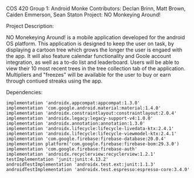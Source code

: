 COS 420 Group 1: Android Monke
Contributors: Declan Brinn, Matt Brown, Caiden Emmerson, Sean Staton
Project: NO Monkeying Around!

Project Description:

NO Monekeying Around! is a mobile application developed for the android OS platform. This application is designed to keep the user on task, by displaying a cartoon tree which grows the longer the user is engaed with the app. It will also feature calendar functionality and Goole account integration, as well as a to-do list and leaderboard. Users will be able to view their 10 most recent trees in the tree collection tab of the application. Multipliers and "freezes" will be available for the user to buy or earn through contiued streaks using the app. 

Dependencies: 

    implementation 'androidx.appcompat:appcompat:1.3.0'
    implementation 'com.google.android.material:material:1.4.0'
    implementation 'androidx.constraintlayout:constraintlayout:2.0.4'
    implementation 'androidx.legacy:legacy-support-v4:1.0.0'
    implementation 'androidx.annotation:annotation:1.3.0'
    implementation 'androidx.lifecycle:lifecycle-livedata-ktx:2.4.1'
    implementation 'androidx.lifecycle:lifecycle-viewmodel-ktx:2.4.1'
    implementation 'com.google.firebase:firebase-database:20.0.4'
    implementation platform('com.google.firebase:firebase-bom:29.3.0')
    implementation 'com.google.firebase:firebase-auth'
    implementation 'androidx.recyclerview:recyclerview:1.2.1'
    testImplementation 'junit:junit:4.13.2'
    androidTestImplementation 'androidx.test.ext:junit:1.1.3'
    androidTestImplementation 'androidx.test.espresso:espresso-core:3.4.0'
    
